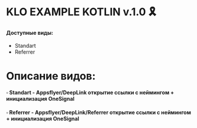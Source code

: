 # KLO EXAMPLE KOTLIN v.1.0 🎗️

#### Доступные виды:
- Standart
- Referrer

# Описание видов:
#### ▫️ Standart - Appsflyer/DeepLink открытие ссылки с неймингом + инициализация OneSignal
#### ▫️ Referrer - Appsflyer/DeepLink/Referrer открытие ссылки с неймингом + инициализация OneSignal
